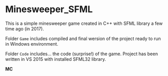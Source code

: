 # Minesweeper_SFML
This is a simple minesweeper game created in C++ with SFML library a few time ago (in 2017).

Folder `Game` includes compiled and final wersion of the project ready to run in Windows environment.

Folder `Code` includes... the code (surprise!) of the game. Project has been written in VS 2015 with installed SFML32 library.


__MC__
